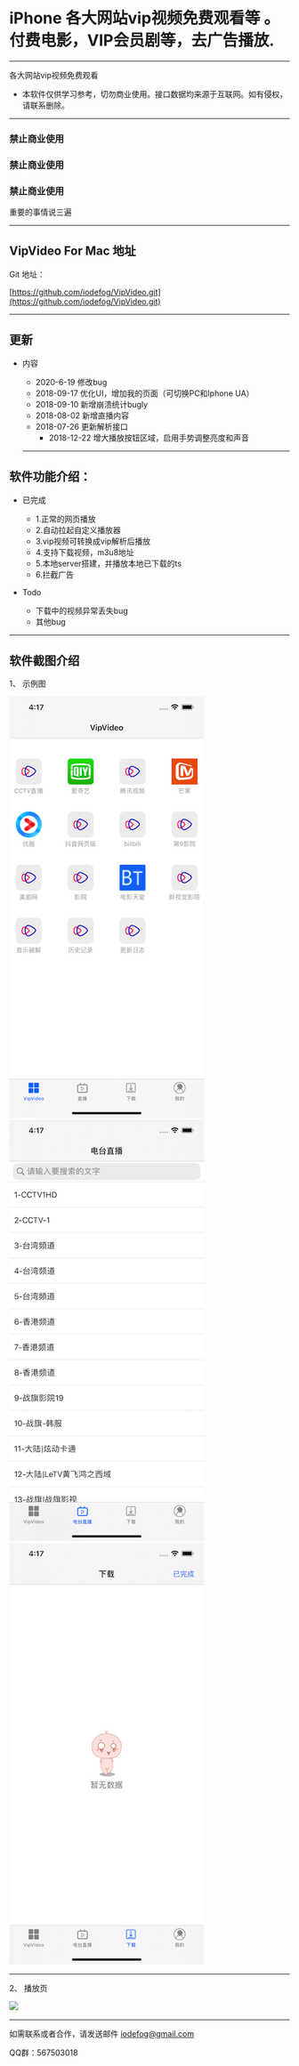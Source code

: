 # iPhone 各大网站vip视频免费观看等 。付费电影，VIP会员剧等，去广告播放.

---

各大网站vip视频免费观看

* 本软件仅供学习参考，切勿商业使用。接口数据均来源于互联网。如有侵权，请联系删除。

---

### 禁止商业使用
### 禁止商业使用
### 禁止商业使用

重要的事情说三遍

---

## VipVideo For Mac 地址 

Git 地址：

[https://github.com/iodefog/VipVideo.git](https://github.com/iodefog/VipVideo.git)

---

## 更新

* 内容

    * 2020-6-19 修改bug
	* 2018-09-17  优化UI，增加我的页面（可切换PC和Iphone UA）
	* 2018-09-10  新增崩溃统计bugly
	* 2018-08-02  新增直播内容
	* 2018-07-26  更新解析接口
        * 2018-12-22  增大播放按钮区域，启用手势调整亮度和声音

	---

## 软件功能介绍：

* 已完成
	* 1.正常的网页播放
	* 2.自动拉起自定义播放器
	* 3.vip视频可转换成vip解析后播放
	* 4.支持下载视频，m3u8地址
	* 5.本地server搭建，并播放本地已下载的ts
	* 6.拦截广告

* Todo
	* 下载中的视频异常丢失bug
	* 其他bug

---


## 软件截图介绍

1、 示例图

![](./images/1.png)
![](./images/2.png)
![](./images/3.png)

---

2、 播放页

![](./images/player.png)


---

如需联系或者合作，请发送邮件 [iodefog@gmail.com](mailto:iodefog@gmail.com)

QQ群：567503018
